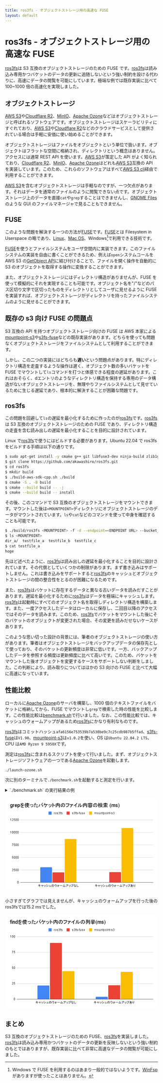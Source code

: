 ```yaml
---
title: ros3fs - オブジェクトストレージ用の高速な FUSE
layout: default
---
```


# ros3fs - オブジェクトストレージ用の高速な FUSE

[ros3fs](https://github.com/akawashiro/ros3fs)は S3 互換のオブジェクトストレージのための FUSE です。[ros3fs](https://github.com/akawashiro/ros3fs)は読み込み専用かつバケットのデータの更新に追随しないという強い制約を設ける代わりに、高速にデータの閲覧を可能にしています。極端な例では既存実装に比べて 100~1000 倍の高速化を実現しました。

## オブジェクトストレージ

[AWS S3](https://aws.amazon.com/s3/)や[Cloudflare R2](https://developers.cloudflare.com/r2/)、[MinIO](https://min.io/)、[Apache Ozone](https://ozone.apache.org/)などはオブジェクトストレージと呼ばれるソフトウェアです。オブジェクトストレージはスケーラビリティにすぐれており、[AWS S3](https://aws.amazon.com/s3/)や[Cloudflare R2](https://developers.cloudflare.com/r2/)などのクラウドサービスとして提供されている場合は手軽に安価に使い始めることができます。

オブジェクトストレージはファイルをオブジェクトという単位で扱います。オブジェクトはフラットな空間に格納され、ディレクトリという概念はありません。アクセスには通常 REST API を使います。[AWS S3](https://aws.amazon.com/s3/)が策定した API がよく知られており、[Cloudflare R2](https://developers.cloudflare.com/r2/)、[MinIO](https://min.io/)、[Apache Ozone](https://ozone.apache.org/)はどれも[AWS S3](https://aws.amazon.com/s3/)互換の API を実装しています。このため、これらのソフトウェアはすべて[AWS S3 cli](https://docs.aws.amazon.com/cli/latest/reference/s3/)経由で利用することができます。

[AWS S3](https://aws.amazon.com/s3/)を含むオブジェクトストレージは手軽なのですが、一つ欠点があります。それはデータを通常のファイルのように閲覧できない点です。オブジェクトストレージ上のデータを直接`cat`や`grep`することはできませんし、[GNOME Files](https://gitlab.gnome.org/GNOME/nautilus)のような GUI のファイルマネージャで見ることもできません。

## FUSE

このような問題を解決する一つの方法が[FUSE](https://www.kernel.org/doc/html/next/filesystems/fuse.html)です。[FUSE](https://www.kernel.org/doc/html/next/filesystems/fuse.html)とは Filesystem in Userspace の略であり、[Linux](https://github.com/libfuse/libfuse)、[Mac OS](https://osxfuse.github.io/)、Windows[^1]で利用できる技術です。

[FUSE](https://www.kernel.org/doc/html/next/filesystems/fuse.html)を使うとファイルシステムをユーザ空間内に実装できます。このファイルシステムの実装を自由に書くことができるため、例えば`open`システムコールを AWS S3 の[GetObject API](https://docs.aws.amazon.com/AmazonS3/latest/API/API_GetObject.html)に結び付けることで、ファイルを開く操作を自動的に S3 のオブジェクトを取得する操作に変換することができます。

また、オブジェクトストレージにはディレクトリ構造がありませんが、FUSE を使って模擬的にそれを実現することも可能です。オブジェクト名を"/"などのパス区切り文字で区切ったものをディレクトリとしてユーザに見せるように FUSE を実装すれば、オブジェクトストレージがディレクトリを持ったファイルシステムのように見せることができます。

## 既存の s3 向け FUSE の問題点

S3 互換の API を持つオブジェクトストレージ向けの FUSE は AWS 本家による[mountpoint-s3](https://github.com/awslabs/mountpoint-s3)や[s3fs-fuse](https://github.com/s3fs-fuse/s3fs-fuse)などの既存実装があります。どちらを使っても問題なくオブジェクトストレージをファイルシステムとして利用することができます。

しかし、この二つの実装にはどちらも**遅い**という問題点があります。特にディレクトリ構造を走査するような操作は遅く、オブジェクト数の多いバケットを FUSE でマウントして`ls`コマンドを打つと体感できる程度の遅延があります。これはおそらく、dエントリのようなディレクトリ構造を保持する専用のデータ構造がないオブジェクトストレージを、無理やりファイルシステムとして見せているために生じる遅延であり、根本的に解決することが困難な問題です。

## ros3fs

この問題を回避して`ls`の遅延を最小化するために作ったのが[ros3fs](https://github.com/akawashiro/ros3fs)です。[ros3fs](https://github.com/akawashiro/ros3fs)は S3 互換のオブジェクトストレージのための FUSE であり、ディレクトリ構造の走査を含む読み出しの遅延を最小化することを目的に設計されています。

Linux で[ros3fs](https://github.com/akawashiro/ros3fs)で使うにはビルドする必要があります。Ubuntu 22.04 で ros3fs をビルドする手順は以下の通りです。

```bash
$ sudo apt-get install -y cmake g++ git libfuse3-dev ninja-build zlib1g-dev libcurl4-openssl-dev libssl-dev ccache pkg-config
$ git clone https://github.com/akawashiro/ros3fs.git
$ cd ros3fs
$ mkdir build
$ ./build-aws-sdk-cpp.sh ./build
$ cmake -S . -B build
$ cmake --build build -- -j
$ cmake --build build -- install
```

その後、このコマンドで S3 互換のオブジェクトストレージをマウントできます。マウントした後は`<MOUNTPOINT>`ディレクトリにオブジェクトストレージのデータがマウントされています。`ls`や`cat`などのコマンドを使って中身を確認することも可能です。

```bash
$ ./build/ros3fs <MOUNTPOINT> -f -d --endpoint=<ENDPOINT URL> --bucket_name=<BUCKET NAME ENDS WITH '/'> --cache_dir=<CACHE DIRECTORY>
$ ls <MOUNTPOINT>
dir_a/  testfile_a  testfile_b  testfile_c
$ cat testfile_a
hoge
```

先ほど述べたように、[ros3fs](https://github.com/akawashiro/ros3fs)は読み出しの遅延を最小化することを目的に設計されています。その代償としていくつかの制限があります。まず書き込みはサポートしません。これは書き込みをサポートすると[ros3fs](https://github.com/akawashiro/ros3fs)のキャッシュとオブジェクトストレージの間の整合性をとるのが困難になるためです。

また、[ros3fs](https://github.com/akawashiro/ros3fs)はバケットに存在するデータと異なる古いデータを読みだすことがあります。遅延を最小化するために[ros3fs](https://github.com/akawashiro/ros3fs)はデータを極端にキャッシュします。[ros3fs](https://github.com/akawashiro/ros3fs)は起動時にすべてのオブジェクト名を取得しディレクトリ構造を構築します。また、一度アクセスしたデータはローカルに保存し、二回目以降のアクセスではそのデータを読みます。このため、[ros3fs](https://github.com/akawashiro/ros3fs)でバケットをマウントした後にそのバケットのオブジェクトが変更された場合、その変更を読みだせないケースがあります。

このような思い切った設計の背景には、筆者のオブジェクトストレージの使い方があります。筆者はオブジェクトストレージをバックアップデータの保存先として使っており、そのバケットの更新頻度は非常に低いです。一方、バックアップしたデータを参照する頻度は更新頻度に比べて高いです。このため、バケットをマウントした後オブジェクトを変更するケースをサポートしない判断をしました。この判断により、読み取りについてはほかの S3 向けの FUSE と比べて大幅に高速になっています。

## 性能比較

ローカルに[Apache Ozone](https://ozone.apache.org/)のサーバを構築し、1000 個のテキストファイルをバケットに格納してから、FUSE でマウントし`grep`で検索した時の性能を比較します。この性能比較は[benchmark.sh](https://github.com/akawashiro/ros3fs/blob/master/benchmark.sh)で行いました。なお、この性能比較では、キャッシュのウォームアップがあるため[ros3fs](https://github.com/akawashiro/ros3fs)にかなり有利なものです。

[ros3fs](https://github.com/akawashiro/ros3fs)はコミットハッシュ`afa6156e753539b7a530be9c7c25cdb987b5ffad`、[s3fs-fuse](https://github.com/s3fs-fuse/s3fs-fuse)は`V1.90`、[mountpoint-s3](https://github.com/awslabs/mountpoint-s3)は`v1.0.2`を使い、OS は`Ubuntu 22.04.2 LTS`、CPU は`AMD Ryzen 9 5950X`です。

測定は[ros3fs](https://github.com/akawashiro/ros3fs)に含まれるスクリプトを使って行いました。まず、オブジェクトストレージソフトウェアの一つである[Apache Ozone](https://ozone.apache.org/)を起動します。

```bash
./launch-ozone.sh
```

次に別のターミナルで`./benchmark.sh`を起動すると測定を行います。

<details><summary>`./benchmark.sh` の実行結果の例</summary>

```bash
./benchmark.sh
# 省略
========== Compare grep performance without cache warmup ==========
time grep -r /home/akira/ghq/github.com/akawashiro/ros3fs/build_benchmark/ros3fs_mountpoint -e 123

real    0m3.046s
user    0m0.000s
sys     0m0.021s
time grep -r /home/akira/ghq/github.com/akawashiro/ros3fs/build_benchmark/s3fs-fuse_mountpoint -e 123

real    0m2.042s
user    0m0.005s
sys     0m0.016s
time grep -r /home/akira/ghq/github.com/akawashiro/ros3fs/build_benchmark/mountpoint-s3_mountpoint -e 123

real    0m8.660s
user    0m0.004s
sys     0m0.024s
============================================================
========== Compare grep performance with cache warmup ==========
Benchmark 1: grep -r /home/akira/ghq/github.com/akawashiro/ros3fs/build_benchmark/ros3fs_mountpoint -e '123'
  Time (mean ± σ):      15.2 ms ±   1.1 ms    [User: 1.9 ms, System: 4.1 ms]
  Range (min … max):    12.7 ms …  17.0 ms    10 runs

Benchmark 1: grep -r /home/akira/ghq/github.com/akawashiro/ros3fs/build_benchmark/s3fs-fuse_mountpoint -e '123'
  Time (mean ± σ):      2.056 s ±  0.028 s    [User: 0.004 s, System: 0.019 s]
  Range (min … max):    2.009 s …  2.112 s    10 runs

Benchmark 1: grep -r /home/akira/ghq/github.com/akawashiro/ros3fs/build_benchmark/mountpoint-s3_mountpoint -e '123'
  Time (mean ± σ):     10.866 s ±  2.068 s    [User: 0.007 s, System: 0.023 s]
  Range (min … max):    8.913 s … 14.761 s    10 runs

=========================================================
========== Compare find performance without cache warmup ==========                                                                                                time find /home/akira/ghq/github.com/akawashiro/ros3fs/build_benchmark/ros3fs_mountpoint

real    0m0.022s
user    0m0.005s
sys     0m0.000s
time find /home/akira/ghq/github.com/akawashiro/ros3fs/build_benchmark/s3fs-fuse_mountpoint

real    0m0.090s
user    0m0.001s
sys     0m0.000s
time find /home/akira/ghq/github.com/akawashiro/ros3fs/build_benchmark/mountpoint-s3_mountpoint

real    0m0.045s
user    0m0.000s
sys     0m0.003s
============================================================
========== Compare find performance with cache warmup ==========
Benchmark 1: find /home/akira/ghq/github.com/akawashiro/ros3fs/build_benchmark/ros3fs_mountpoint
  Time (mean ± σ):       4.0 ms ±   0.2 ms    [User: 1.1 ms, System: 0.4 ms]
  Range (min … max):     3.7 ms …   4.5 ms    10 runs

  Warning: Command took less than 5 ms to complete. Results might be inaccurate.

Benchmark 1: find /home/akira/ghq/github.com/akawashiro/ros3fs/build_benchmark/s3fs-fuse_mountpoint
  Time (mean ± σ):      22.5 ms ±   1.9 ms    [User: 0.8 ms, System: 0.3 ms]
  Range (min … max):    19.2 ms …  26.0 ms    10 runs

Benchmark 1: find /home/akira/ghq/github.com/akawashiro/ros3fs/build_benchmark/mountpoint-s3_mountpoint
  Time (mean ± σ):      43.8 ms ±   2.5 ms    [User: 1.1 ms, System: 0.4 ms]
  Range (min … max):    41.2 ms …  49.3 ms    10 runs

=========================================================
```

</details>

![grepを使ったバケット内のファイル内容の検索 (ms)](./ros3fs-grep.png)

小さすぎてグラフでは見えませんが、キャッシュのウォームアップを行った後のros3fsでは15.2 msでした。

![findを使ったバケット内のファイルの列挙](./ros3fs-find.png)
## まとめ

S3 互換のオブジェクトストレージのための FUSE、[ros3fs](https://github.com/akawashiro/ros3fs)を実装しました。[ros3fs](https://github.com/akawashiro/ros3fs)は読み込み専用かつバケットのデータの更新を反映しないという強い制約のもとではありますが、既存実装に比べて非常に高速なデータの閲覧が可能にしました。

[^1]: Windows で FUSE を利用するのはあまり一般的ではないようです。[WinFsp](https://github.com/winfsp/winfsp)がありますが使ったことはありません。
